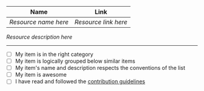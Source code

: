<!-- DO NOT IGNORE THE TEMPLATE!

Thank you for contributing!

Before submitting the PR, please make sure you do the following:

- Read the [Contributing Guide](https://github.com/kirklin/contribute).
- Check that there isn't already a PR that solves the problem the same way to avoid creating a duplicate.
- Provide a description in this PR that addresses **what** the PR is solving, or reference the issue that it solves (e.g. `fixes #123`).
- Ideally, include relevant tests that fail without this PR but pass with it.
- Added necessary documentation (if appropriate)

-->

| Name                 | Link                 |
| -------------------- | -------------------- |
| _Resource name here_ | _Resource link here_ |

_Resource description here_

---

- [ ] My item is in the right category
- [ ] My item is logically grouped below similar items
- [ ] My item's name and description respects the conventions of the list
- [ ] My item is awesome
- [ ] I have read and followed the [contribution guidelines](https://github.com/kirklin/awesome-unocss/blob/main/.github/CONTRIBUTING.md)
